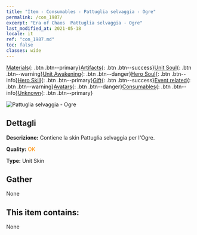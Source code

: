 ```yaml
---
title: "Item - Consumables - Pattuglia selvaggia - Ogre"
permalink: /con_1987/
excerpt: "Era of Chaos  Pattuglia selvaggia - Ogre"
last_modified_at: 2021-05-18
locale: it
ref: "con_1987.md"
toc: false
classes: wide
---
```

 [Materials](/ItemsIT/){: .btn .btn--primary}[Artifacts](/ItemsIT/Artifacts/){: .btn .btn--success}[Unit Soul](/ItemsIT/UnitSoul/){: .btn .btn--warning}[Unit Awakening](/ItemsIT/UnitAwakening/){: .btn .btn--danger}[Hero Soul](/ItemsIT/HeroSoul/){: .btn .btn--info}[Hero Skill](/ItemsIT/HeroSkill/){: .btn .btn--primary}[Gift](/ItemsIT/Gift/){: .btn .btn--success}[Event related](/ItemsIT/Events/){: .btn .btn--warning}[Avatars](/ItemsIT/Avatars/){: .btn .btn--danger}[Consumables](/ItemsIT/Consumables/){: .btn .btn--info}[Unknown](/ItemsIT/Unknown/){: .btn .btn--primary}

 ![Pattuglia selvaggia - Ogre](/images/u/ti_shirenmopifu.jpg)

## Dettagli
 **Descrizione:** Contiene la skin Pattuglia selvaggia per l'Ogre.

 **Quality:** <span style="color: #FF8C00">OK</span>

 **Type:** Unit Skin

## Gather

  None

## This item contains:

  None

